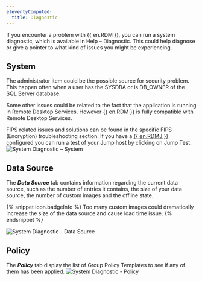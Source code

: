 ```yaml
---
eleventyComputed:
  title: Diagnostic
---
```

If you encounter a problem with {{ en.RDM }}, you can run a system diagnostic, which is available in Help – Diagnostic. This could help diagnose or give a pointer to what kind of issues you might be experiencing.

## System

The administrator item could be the possible source for security problem. This happen often when a user has the SYSDBA or is DB_OWNER of the SQL Server database.

Some other issues could be related to the fact that the application is running in Remote Desktop Services. However {{ en.RDM }} is fully compatible with Remote Desktop Services.

FIPS related issues and solutions can be found in the specific FIPS (Encryption) troubleshooting section.
If you have a [{{ en.RDMJ }}](/rdm/windows/overview/the-devolutions-platform/rdm-jump/) configured you can run a test of your Jump host by clicking on Jump Test.
![System Diagnostic – System](https://cdnweb.devolutions.net/docs/en/rdm/windows/clip10814.png)

## Data Source

The ***Data Source*** tab contains information regarding the current data source, such as the number of entries it contains, the size of your data source, the number of custom images and the offline state.

{% snippet icon.badgeInfo %}
Too many custom images could dramatically increase the size of the data source and cause load time issue.
{% endsnippet %}

![System Diagnostic - Data Source](https://cdnweb.devolutions.net/docs/en/rdm/windows/clip11353.png)

## Policy

The ***Policy*** tab display the list of Group Policy Templates to see if any of them has been applied.
![System Diagnostic - Policy](https://cdnweb.devolutions.net/docs/en/rdm/windows/clip11354.png)
